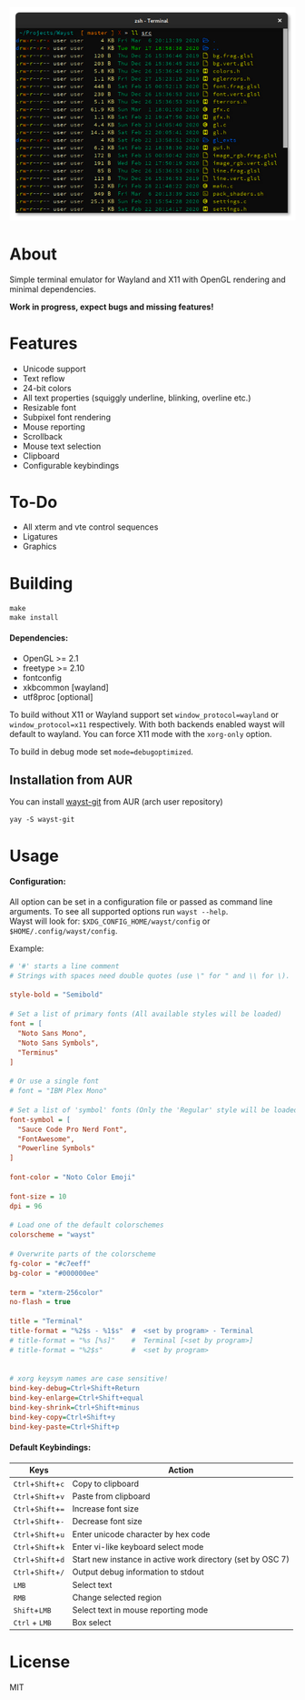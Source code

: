 
<p align="center">
  <img src=".github/waystScrot.png" alt="screenshot" />
</p>

# About
Simple terminal emulator for Wayland and X11 with OpenGL rendering and minimal dependencies.

**Work in progress, expect bugs and missing features!**


# Features
* Unicode support
* Text reflow
* 24-bit colors
* All text properties (squiggly underline, blinking, overline etc.)
* Resizable font
* Subpixel font rendering
* Mouse reporting
* Scrollback
* Mouse text selection
* Clipboard
* Configurable keybindings


# To-Do
* All xterm and vte control sequences
* Ligatures
* Graphics


# Building
```shell
make
make install
```

#### Dependencies:
* OpenGL >= 2.1
* freetype >= 2.10
* fontconfig
* xkbcommon [wayland]
* utf8proc [optional]

To build without X11 or Wayland support set ```window_protocol=wayland``` or ```window_protocol=x11``` respectively. With both backends enabled wayst will default to wayland. You can force X11 mode with the ```xorg-only``` option.

To build in debug mode set ```mode=debugoptimized```.


## Installation from AUR

You can install [wayst-git](https://aur.archlinux.org/pkgbase/wayst-git/) from AUR (arch user repository)

```shell
yay -S wayst-git
```


# Usage

#### Configuration:
All option can be set in a configuration file or passed as command line arguments. To see all supported options run ```wayst --help```.\
Wayst will look for: ```$XDG_CONFIG_HOME/wayst/config``` or ```$HOME/.config/wayst/config```.

Example:
```ini
# '#' starts a line comment
# Strings with spaces need double quotes (use \" for " and \\ for \).

style-bold = "Semibold"

# Set a list of primary fonts (All available styles will be loaded)
font = [
  "Noto Sans Mono",
  "Noto Sans Symbols",
  "Terminus"
]

# Or use a single font
# font = "IBM Plex Mono"

# Set a list of 'symbol' fonts (Only the 'Regular' style will be loaded)
font-symbol = [
  "Sauce Code Pro Nerd Font", 
  "FontAwesome",
  "Powerline Symbols"
]

font-color = "Noto Color Emoji"

font-size = 10
dpi = 96

# Load one of the default colorschemes
colorscheme = "wayst"

# Overwrite parts of the colorscheme
fg-color = "#c7eeff"
bg-color = "#000000ee"

term = "xterm-256color"
no-flash = true

title = "Terminal"
title-format = "%2$s - %1$s"  #  <set by program> - Terminal
# title-format = "%s [%s]"    #  Terminal [<set by program>]
# title-format = "%2$s"       #  <set by program>


# xorg keysym names are case sensitive!
bind-key-debug=Ctrl+Shift+Return
bind-key-enlarge=Ctrl+Shift+equal
bind-key-shrink=Ctrl+Shift+minus
bind-key-copy=Ctrl+Shift+y
bind-key-paste=Ctrl+Shift+p
```

#### Default Keybindings:
Keys|Action|
 --- | ---
```Ctrl```+```Shift```+```c```     | Copy to clipboard
```Ctrl```+```Shift```+```v```     | Paste from clipboard
```Ctrl```+```Shift```+```=```     | Increase font size
```Ctrl```+```Shift```+```-```     | Decrease font size
```Ctrl```+```Shift```+```u```     | Enter unicode character by hex code
```Ctrl```+```Shift```+```k```     | Enter vi-like keyboard select mode
```Ctrl```+```Shift```+```d```     | Start new instance in active work directory (set by OSC 7)
```Ctrl```+```Shift```+```/```     | Output debug information to stdout
```LMB```                          | Select text
```RMB```                          | Change selected region
```Shift```+```LMB```              | Select text in mouse reporting mode
```Ctrl``` + ```LMB```             | Box select


# License
MIT

